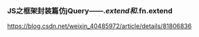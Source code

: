 ### JS之框架封装篇仿jQuery——$.extend和$.fn.extend
https://blog.csdn.net/weixin_40485972/article/details/81806836

### 
